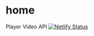 # home
Player Video API
[![Netlify Status](https://api.netlify.com/api/v1/badges/757e8870-6c9e-4552-9ae9-d0877235e3f5/deploy-status)](https://app.netlify.com/sites/imgur-cdn/deploys)
